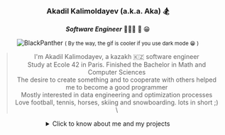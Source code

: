 <div align="center">

### Akadil Kalimoldayev (a.k.a. Aka) 🏂

***Software Engineer*** 👨🏼‍🏫 📝 😁 

![BlackPanther](https://github.com/Akadil/pictures/blob/main/t-challa-black-panther.gif)
<small>( By the way, the gif is cooler if you use dark mode 😁 )</small>
  
> I'm Akadil Kalimodayev, a kazakh 🇰🇿 software engineer \
> Study at Ecole 42 in Paris. Finished the Bachelor in Math and Computer Sciences \
> The desire to create something and to cooperate with others helped me to become a good programmer \
> Mostly interested in data engineering and optimization processes  \
> Love football, tennis, horses, skiing and snowboarding. lots in short ;) \

<details>
<summary>Click to know about me and my projects</summary>

<div align="left">
  
- 🏫 As a 42 program, I am working on creating a virtual machine  
- 💻 On my side, I am learning the python packages
- 📚 In spare time I am reading books on creation something meaningful
- 📩 Contact me via insta: @akadilkalimoldayev or gmail: akadil.kalimoldayev@gmail.com

</div>
  
</details>
